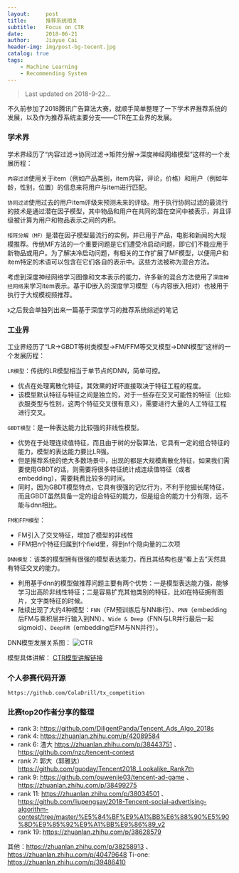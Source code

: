 ```yaml
---
layout:     post
title:      推荐系统相关
subtitle:   Focus on CTR
date:       2018-06-21
author:     Jiayue Cai
header-img: img/post-bg-tecent.jpg
catalog: true
tags:
    - Machine Learning
    - Recommending System
---
```



>Last updated on 2018-9-22... 

不久前参加了2018腾讯广告算法大赛，就顺手简单整理了一下学术界推荐系统的发展，以及作为推荐系统主要分支——CTR在工业界的发展。

### 学术界 

学术界经历了“内容过滤->协同过滤->矩阵分解->深度神经网络模型”这样的一个发展历程：

`内容过滤`使用关于item（例如产品类别，item内容，评论，价格）和用户（例如年龄，性别，位置）的信息来将用户与item进行匹配。

`协同过滤`使用过去的用户item评级来预测未来的评级。用于执行协同过滤的最流行的技术是通过潜在因子模型，其中物品和用户在共同的潜在空间中被表示，并且评级被计算为用户和物品表示之间的内积。

`矩阵分解（MF）`是潜在因子模型最流行的实例，并已用于产品，电影和新闻的大规模推荐。传统MF方法的一个重要问题是它们遭受冷启动问题，即它们不能应用于新物品或用户。为了解决冷启动问题，有相关的工作扩展了MF模型，以便用户和item特定的术语可以包含在它们各自的表示中。这些方法被称为混合方法。

考虑到深度神经网络学习图像和文本表示的能力，许多新的混合方法使用了`深度神经网络`来学习item表示。基于ID嵌入的深度学习模型（与内容嵌入相对）也被用于执行于大规模视频推荐。

`》`之后我会单独列出来一篇基于深度学习的推荐系统综述的笔记

### 工业界

工业界经历了“LR->GBDT等树类模型->FM/FFM等交叉模型->DNN模型”这样的一个发展历程：

`LR模型`：传统的LR模型相当于单节点的DNN，简单可控。
- 优点在处理离散化特征，其效果的好坏直接取决于特征工程的程度。
- 该模型默认特征与特征之间是独立的，对于一些存在交叉可能性的特征（比如: 衣服类型与性别，这两个特征交叉很有意义），需要进行大量的人工特征工程进行交叉。

`GBDT模型`：是一种表达能力比较强的非线性模型。
- 优势在于处理连续值特征，而且由于树的分裂算法，它具有一定的组合特征的能力，模型的表达能力要比LR强。
- 但是推荐系统的绝大多数场景中，出现的都是大规模离散化特征，如果我们需要使用GBDT的话，则需要将很多特征统计成连续值特征（或者embedding），需要耗费比较多的时间。
- 同时，因为GBDT模型特点，它具有很强的记忆行为，不利于挖掘长尾特征，而且GBDT虽然具备一定的组合特征的能力，但是组合的能力十分有限，远不能与dnn相比。

`FM和FFM模型`：
- FM引入了交叉特征，增加了模型的非线性
- FFM把n个特征归属到f个field里，得到nf个隐向量的二次项

`DNN模型`：该类的模型拥有很强的模型表达能力，而且其结构也是“看上去”天然具有特征交叉的能力。
- 利用基于dnn的模型做推荐问题主要有两个优势：一是模型表达能力强，能够学习出高阶非线性特征；二是容易扩充其他类别的特征，比如在特征拥有图片，文字类特征的时候。
- 陆续出现了大约4种模型：`FNN`（FM预训练后与NN串行）、`PNN`（embedding后FM与乘积层并行输入到NN）、`Wide & Deep`（FNN与LR并行最后一起sigmoid）、`DeepFM`（embedding后FM与NN并行）。

DNN模型发展关系图：
![CTR](https://upload-images.jianshu.io/upload_images/13187322-076398fdbca44046.png?imageMogr2/auto-orient/strip%7CimageView2/2/w/649)

模型具体讲解：
  [CTR模型讲解链接](https://mp.weixin.qq.com/s?__biz=MzIwMTc4ODE0Mw==&mid=2247490455&idx=2&sn=591ba0ca8dd660ce956ec737a6a277e4&chksm=96e9c417a19e4d0157c77446a727af0bdf27005ae8acfb7f89300f3ec6d56f3493e6984a5d01&mpshare=1&scene=23&srcid=071960wJ6bOpflL1O9ypGbqx#rd)

### 个人参赛代码开源

	https://github.com/ColaDrill/tx_competition

### 比赛top20作者分享的整理

- rank 3: https://github.com/DiligentPanda/Tencent_Ads_Algo_2018s
- rank 4: https://zhuanlan.zhihu.com/p/42089584
- rank 6: 渣大 https://zhuanlan.zhihu.com/p/38443751 、 https://github.com/nzc/tencent-contest
- rank 7: 郭大（郭雅达）https://github.com/guoday/Tencent2018_Lookalike_Rank7th
- rank 9: https://github.com/ouwenjie03/tencent-ad-game 、 https://zhuanlan.zhihu.com/p/38499275
- rank 11: https://zhuanlan.zhihu.com/p/38034501 、 https://github.com/liupengsay/2018-Tencent-social-advertising-algorithm-contest/tree/master/%E5%84%BF%E9%A1%BB%E6%88%90%E5%90%8D%E9%85%92%E9%A1%BB%E9%86%89_v2
- rank 19: https://zhuanlan.zhihu.com/p/38628579

其他：https://zhuanlan.zhihu.com/p/38258913 、 https://zhuanlan.zhihu.com/p/40479648
Ti-one: https://zhuanlan.zhihu.com/p/39486410


